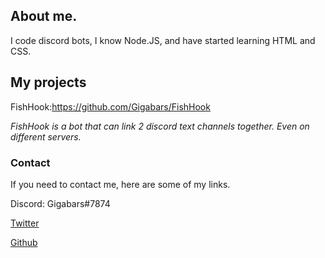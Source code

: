 
## About me.

I code discord bots, I know Node.JS, and have started learning HTML and CSS.


## My projects

FishHook:https://github.com/Gigabars/FishHook

*FishHook is a bot that can link 2 discord text channels together. Even on different servers.*


### Contact

If you need to contact me, here are some of my links.

Discord: Gigabars#7874

[Twitter](https://twitter.com/gigabars)

[Github](https://github.com/Gigabars)
